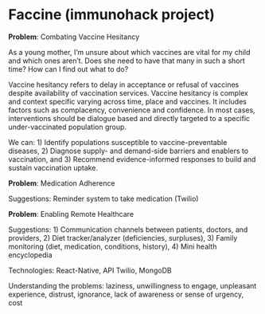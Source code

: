 # Faccine (immunohack project)

<b>Problem</b>: Combating Vaccine Hesitancy

As a young mother, I’m unsure about which vaccines are vital for my child and which ones aren’t. Does she need to have that many in such a short time?
How can I find out what to do?

Vaccine hesitancy refers to delay in acceptance or refusal of vaccines despite availability of vaccination services. Vaccine hesitancy is complex and context specific varying across time, place and vaccines. It includes factors such as complacency, convenience and confidence.
In most cases, interventions should be dialogue based and directly targeted to a specific under-vaccinated population group.

We can: 1) Identify populations susceptible to vaccine-preventable diseases, 2) Diagnose supply- and demand-side barriers and enablers to vaccination, and 3) Recommend evidence-informed responses to build and sustain vaccination uptake.

<b>Problem</b>: Medication Adherence

Suggestions: Reminder system to take medication (Twilio)

<b>Problem</b>: Enabling Remote Healthcare

Suggestions: 1) Communication channels between patients, doctors, and providers, 2) Diet tracker/analyzer (deficiencies, surpluses), 3) Family monitoring (diet, medication, conditions, history), 4) Mini health encyclopedia

Technologies: React-Native, API Twilio, MongoDB 

Understanding the problems: laziness, unwillingness to engage, unpleasant experience, distrust, ignorance, lack of awareness or sense of urgency, cost

